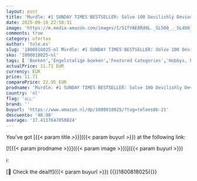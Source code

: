 ```yaml
---
layout: post
title: 'Murdle: #1 SUNDAY TIMES BESTSELLER: Solve 100 Devilishly Devious Murder Mystery Logic Puzzles  Book 1 '
date: 2025-09-19 22:50:31
image: 'https://m.media-amazon.com/images/I/51fYAE8Rd0L._SL500_._SL400_.jpg'
comments: true
category: ofertas
author: 'tole.es'
slug: '1800818025-nl Murdle: #1 SUNDAY TIMES BESTSELLER: Solve 100 Devilishly...'
sku: '1800818025-nl'
tags: [ 'Boeken','Engelstalige boeken','Featured Categories','Hobbys, kunstnijverheid & huis','Kleurboeken voor volwassenen','Kunstnijverheid & hobbys','Logische raadsels & hersenkrakers','Puzzels','Puzzels & spellen','Quizzen','🇳🇱', ]
actualPrice: 11.71 EUR
currency: EUR
price: 11.71
comparePrice: 22.95 EUR
prodname: 'Murdle: #1 SUNDAY TIMES BESTSELLER: Solve 100 Devilishly Devious Murder Mystery Logic Puzzles  Book 1 '
country: 'nl'
flag: '🇳🇱'
brand: ''
buyurl: 'https://www.amazon.nl/dp/1800818025/?tag=tolees0b-21'
descuento: '48.98'
average: '17.4117647058824'
---
```


You've got [{{< param title >}}]({{< param buyurl >}}) at the following link:

[![{{< param prodname >}}]({{< param image >}})]({{< param buyurl >}})

ℹ️:


[🛒 Check the deal!!]({{< param buyurl >}})
{{<world>}}1800818025{{</world>}}

